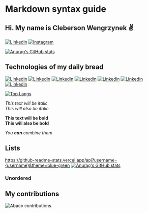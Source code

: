 # Markdown syntax guide

## Hi. My name is Cleberson Wengrzynek  ✌️

[![Linkedin](https://img.shields.io/badge/LinkedIn-0077B5?style=for-the-badge&logo=linkedin&logoColor=white)](https://www.linkedin.com/in/cleberson-wengrzynek)
[![Instagram](https://img.shields.io/badge/Instagram-E4405F?style=for-the-badge&logo=instagram&logoColor=white)](https://www.instagram.com/cleber_weng)




[![Anurag's GitHub stats](https://github-readme-stats.vercel.app/api?username=clebersonweng)](https://github.com/Clebersonweng/github-readme-stats)




## Technologies of my daily bread 

[![Linkedin](https://img.shields.io/badge/HTML5-E34F26?style=for-the-badge&logo=html5&logoColor=white)](https://www.linkedin.com/in/cleberson-wengrzynek)
[![Linkedin](https://img.shields.io/badge/CSS3-1572B6?style=for-the-badge&logo=css3&logoColor=white)](https://www.linkedin.com/in/cleberson-wengrzynek)
[![Linkedin](https://img.shields.io/badge/JavaScript-F7DF1E?style=for-the-badge&logo=javascript&logoColor=black)](https://www.linkedin.com/in/cleberson-wengrzynek)
[![Linkedin](https://img.shields.io/badge/PHP-777BB4?style=for-the-badge&logo=php&logoColor=white)](https://www.linkedin.com/in/cleberson-wengrzynek)
[![Linkedin](https://img.shields.io/badge/Bootstrap-563D7C?style=for-the-badge&logo=bootstrap&logoColor=white)](https://www.linkedin.com/in/cleberson-wengrzynek)
[![Linkedin](https://img.shields.io/badge/jQuery-0769AD?style=for-the-badge&logo=jquery&logoColor=white)](https://www.linkedin.com/in/cleberson-wengrzynek)
[![Linkedin](https://img.shields.io/badge/PostgreSQL-316192?style=for-the-badge&logo=postgresql&logoColor=white)](https://www.linkedin.com/in/cleberson-wengrzynek)


[![Top Langs](https://github-readme-stats.vercel.app/api/top-langs/?username=clebersonweng&layout=donut-vertical)](https://github.com/anuraghazra/github-readme-stats)

*This text will be italic*  
_This will also be italic_

**This text will be bold**  
__This will also be bold__

_You **can** combine them_

## Lists
https://github-readme-stats.vercel.app/api?username={username}&theme=blue-green
[![Anurag's GitHub stats](https://github-readme-stats.vercel.app/api?username=clebersonweng)](https://github.com/Clebersonweng/github-readme-stats)
### Unordered

## My contributions


![Abaco contributions.](https://res.cloudinary.com/cle-wengrzynek/image/upload/v1686150424/github/abaco-contributions.jpg)

>
